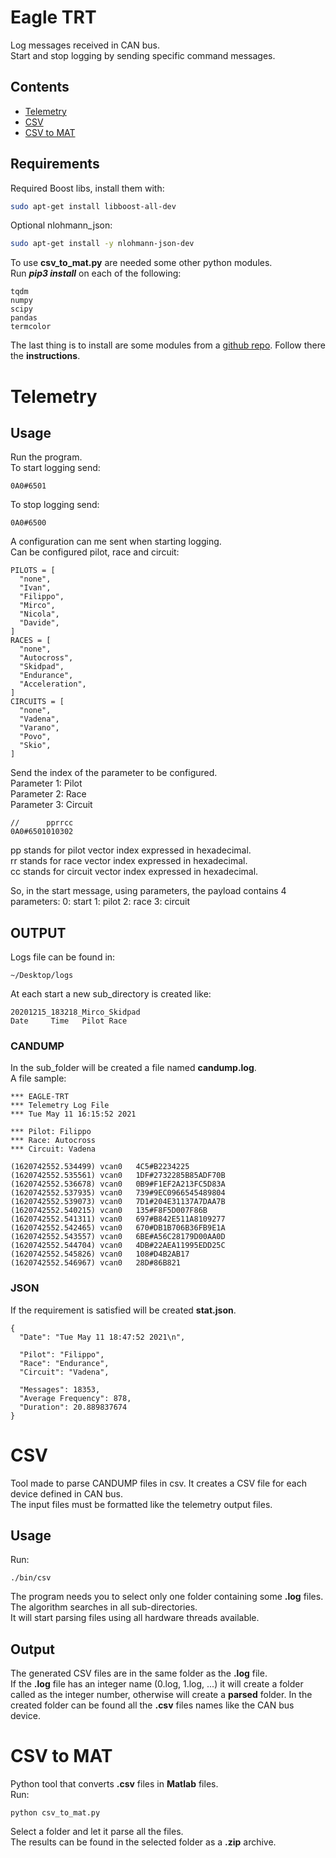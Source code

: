 # Eagle TRT
Log messages received in CAN bus.  
Start and stop logging by sending specific command messages.  

## Contents
- [Telemetry](#telemetry)
- [CSV](#csv)
- [CSV to MAT](#csv-to-mat)

## Requirements
Required Boost libs, install them with:  
~~~bash
sudo apt-get install libboost-all-dev
~~~
Optional nlohmann_json:  
~~~bash
sudo apt-get install -y nlohmann-json-dev
~~~

To use **csv_to_mat.py** are needed some other python modules.  
Run ***pip3 install*** on each of the following:
~~~
tqdm
numpy
scipy
pandas
termcolor
~~~

The last thing is to install are some modules from a [github repo](https://github.com/Pippo98/ownModules.git). Follow there the **instructions**.  

# Telemetry
## Usage
Run the program.  
To start logging send:  
~~~
0A0#6501
~~~
To stop logging send:
~~~
0A0#6500
~~~

A configuration can me sent when starting logging.  
Can be configured pilot, race and circuit:
~~~
PILOTS = [
  "none",
  "Ivan",
  "Filippo",
  "Mirco",
  "Nicola",
  "Davide",
]
RACES = [
  "none",
  "Autocross",
  "Skidpad",
  "Endurance",
  "Acceleration",
]
CIRCUITS = [
  "none",
  "Vadena",
  "Varano",
  "Povo",
  "Skio",
]
~~~

Send the index of the parameter to be configured.  
Parameter 1: Pilot  
Parameter 2: Race  
Parameter 3: Circuit  
~~~
//      pprrcc
0A0#6501010302
~~~

pp stands for pilot   vector index expressed in hexadecimal.  
rr stands for race    vector index expressed in hexadecimal.  
cc stands for circuit vector index expressed in hexadecimal.  

So, in the start message, using parameters, the payload contains 4 parameters:
0: start
1: pilot
2: race
3: circuit


## OUTPUT

Logs file can be found in:  
~~~
~/Desktop/logs
~~~
At each start a new sub_directory is created like:  
~~~
20201215_183218_Mirco_Skidpad
Date     Time   Pilot Race
~~~

### CANDUMP
In the sub_folder will be created a file named **candump.log**.  
A file sample:  
~~~
*** EAGLE-TRT
*** Telemetry Log File
*** Tue May 11 16:15:52 2021

*** Pilot: Filippo
*** Race: Autocross
*** Circuit: Vadena

(1620742552.534499)	vcan0	4C5#B2234225
(1620742552.535561)	vcan0	1DF#2732285B85ADF70B
(1620742552.536678)	vcan0	0B9#F1EF2A213FC5D83A
(1620742552.537935)	vcan0	739#9EC0966545489804
(1620742552.539073)	vcan0	7D1#204E31137A7DAA7B
(1620742552.540215)	vcan0	135#F8F5D007F86B
(1620742552.541311)	vcan0	697#B842E511A8109277
(1620742552.542465)	vcan0	670#DB1B706B36FB9E1A
(1620742552.543557)	vcan0	6BE#A56C28179D00AA0D
(1620742552.544704)	vcan0	4DB#22AEA11995EDD25C
(1620742552.545826)	vcan0	108#D4B2AB17
(1620742552.546967)	vcan0	28D#86B821
~~~

### JSON
If the requirement is satisfied will be created **stat.json**.  
~~~
{
  "Date": "Tue May 11 18:47:52 2021\n",

  "Pilot": "Filippo",
  "Race": "Endurance",
  "Circuit": "Vadena",

  "Messages": 18353,
  "Average Frequency": 878,
  "Duration": 20.889837674
}
~~~


# CSV
Tool made to parse CANDUMP files in csv. It creates a CSV file for each device defined in CAN bus.  
The input files must be formatted like the telemetry output files.  

## Usage
Run:
~~~
./bin/csv
~~~
The program needs you to select only one folder containing some **.log** files.  
The algorithm searches in all sub-directories.  
It will start parsing files using all hardware threads available.  

## Output
The generated CSV files are in the same folder as the **.log** file.  
If the **.log** file has an integer name (0.log, 1.log, ...) it will create a folder called as the integer number, otherwise will create a **parsed** folder.
In the created folder can be found all the **.csv** files names like the CAN bus device.  

# CSV to MAT
Python tool that converts **.csv** files in **Matlab** files.  
Run:  
~~~
python csv_to_mat.py
~~~

Select a folder and let it parse all the files.  
The results can be found in the selected folder as a **.zip** archive.
